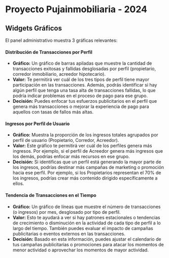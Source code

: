 # Proyecto Pujainmobiliaria - 2024

## Widgets Gráficos
El panel administrativo muestra 3 gráficas relevantes:

#### Distribución de Transacciones por Perfil

- **Gráfico:** Un gráfico de barras apiladas que muestre la cantidad de transacciones exitosas y fallidas desglosadas por perfil (propietario, corredor inmobiliario, acreedor hipotecario).
- **Valor:** Te permitirá ver cuál de los tres tipos de perfil tiene mayor participación en las transacciones. Además, podrás identificar si hay algún perfil que tenga una tasa alta de transacciones fallidas, lo que podría indicar problemas en el proceso de pago para ese grupo.
- **Decisión:** Puedes enfocar tus esfuerzos publicitarios en el perfil que genera más transacciones o mejorar la experiencia de pago para aquellos con tasas de fallos más altas.

#### Ingresos por Perfil de Usuario

- **Gráfico:** Muestra la proporción de los ingresos totales agrupados por perfil de usuario (Propietario, Corredor, Acreedor).
- **Valor:** Este gráfico te permitirá ver cuál de los perfiles genera más ingresos. Por ejemplo, si el perfil de Acreedor genera más ingresos que los demás, podrías enfocar más recursos en ese grupo.
- **Decisión:** Si identificas que un perfil está generando la mayor parte de los ingresos, podrías destinar más campañas de marketing o promoción hacia ese perfil. Por ejemplo, si los Propietarios representan el 70% de los ingresos, podrías crear más contenido dirigido específicamente a ellos.

#### Tendencia de Transacciones en el Tiempo

- **Gráfico:** Un gráfico de líneas que muestre el número de transacciones (o ingresos) por mes, desglosado por tipo de perfil.
- **Valor:** Esto te ayudará a ver si hay patrones estacionales o tendencias de crecimiento o disminución en la actividad de cada tipo de perfil a lo largo del tiempo. También puedes evaluar el impacto de campañas publicitarias o eventos externos en las transacciones.
- **Decisión:** Basado en esta información, puedes ajustar el calendario de tus campañas publicitarias o promociones para atacar los momentos de menor actividad o aprovechar los momentos de mayor actividad.